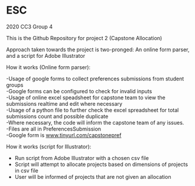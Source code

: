 # ESC
2020 CC3 Group 4

This is the Github Repository for project 2 (Capstone Allocation)

Approach taken towards the project is two-pronged: An online form parser, and a script for Adobe Illustrator

How it works (Online form parser):

-Usage of google forms to collect preferences submissions from student groups  
-Google forms can be configured to check for invalid inputs  
-Usage of online excel speadsheet for capstone team to view the submissions realtime and edit where necessary  
-Usage of a python file to further check the excel spreadsheet for total submissions count and possible duplicate  
-Where necessary, the code will inform the capstone team of any issues.  
-Files are all in PreferencesSubmission  
-Google form is www.tinyurl.com/capstonepref  


How it works (script for Illustrator):


- Run script from Adobe Illustrator with a chosen csv file
- Script will attempt to allocate projects based on dimensions of projects in csv file
- User will be informed of projects that are not given an allocation
